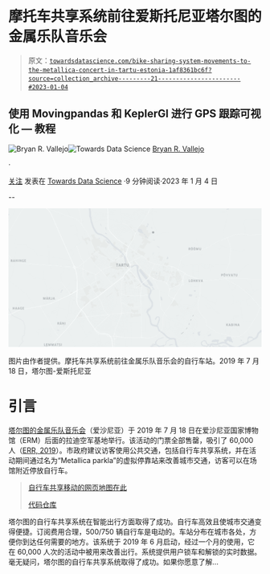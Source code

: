 # 摩托车共享系统前往爱斯托尼亚塔尔图的**金属乐队**音乐会

> 原文：[`towardsdatascience.com/bike-sharing-system-movements-to-the-metallica-concert-in-tartu-estonia-1af8361bc6f?source=collection_archive---------21-----------------------#2023-01-04`](https://towardsdatascience.com/bike-sharing-system-movements-to-the-metallica-concert-in-tartu-estonia-1af8361bc6f?source=collection_archive---------21-----------------------#2023-01-04)

## 使用 Movingpandas 和 KeplerGl 进行 GPS 跟踪可视化 — 教程

[](https://bryanvallejo16.medium.com/?source=post_page-----1af8361bc6f--------------------------------)![Bryan R. Vallejo](https://bryanvallejo16.medium.com/?source=post_page-----1af8361bc6f--------------------------------)[](https://towardsdatascience.com/?source=post_page-----1af8361bc6f--------------------------------)![Towards Data Science](https://towardsdatascience.com/?source=post_page-----1af8361bc6f--------------------------------) [Bryan R. Vallejo](https://bryanvallejo16.medium.com/?source=post_page-----1af8361bc6f--------------------------------)

·

[关注](https://medium.com/m/signin?actionUrl=https%3A%2F%2Fmedium.com%2F_%2Fsubscribe%2Fuser%2Fcbd681aaa725&operation=register&redirect=https%3A%2F%2Ftowardsdatascience.com%2Fbike-sharing-system-movements-to-the-metallica-concert-in-tartu-estonia-1af8361bc6f&user=Bryan+R.+Vallejo&userId=cbd681aaa725&source=post_page-cbd681aaa725----1af8361bc6f---------------------post_header-----------) 发表在 [Towards Data Science](https://towardsdatascience.com/?source=post_page-----1af8361bc6f--------------------------------) ·9 分钟阅读·2023 年 1 月 4 日[](https://medium.com/m/signin?actionUrl=https%3A%2F%2Fmedium.com%2F_%2Fvote%2Ftowards-data-science%2F1af8361bc6f&operation=register&redirect=https%3A%2F%2Ftowardsdatascience.com%2Fbike-sharing-system-movements-to-the-metallica-concert-in-tartu-estonia-1af8361bc6f&user=Bryan+R.+Vallejo&userId=cbd681aaa725&source=-----1af8361bc6f---------------------clap_footer-----------)

--

[](https://medium.com/m/signin?actionUrl=https%3A%2F%2Fmedium.com%2F_%2Fbookmark%2Fp%2F1af8361bc6f&operation=register&redirect=https%3A%2F%2Ftowardsdatascience.com%2Fbike-sharing-system-movements-to-the-metallica-concert-in-tartu-estonia-1af8361bc6f&source=-----1af8361bc6f---------------------bookmark_footer-----------)![](img/6fea2e94047d72eff0d6ae35bdf5d6d3.png)

图片由作者提供。摩托车共享系统前往金属乐队音乐会的自行车站。2019 年 7 月 18 日，塔尔图-爱斯托尼亚

# 引言

[塔尔图的金属乐队音乐会](https://www.metallica.com/tour/2019-07-18-tartu-estonia.html)（爱沙尼亚）于 2019 年 7 月 18 日在爱沙尼亚国家博物馆（ERM）后面的拉迪空军基地举行。该活动的门票全部售罄，吸引了 60,000 人（[ERR, 2019](https://news.err.ee/963069/gallery-metallica-gives-sold-out-show-in-tartu)）。市政府建议访客使用公共交通，包括自行车共享系统，并在活动期间通过名为“Metallica parkla”的虚拟停靠站来改善城市交通，访客可以在场馆附近停放自行车。

> [自行车共享移动的网页地图在此](https://bryanvallejo16.github.io/bike-moves-metallica/root/metallica_moves.html)
> 
> [代码仓库](https://github.com/bryanvallejo16/bike-moves-metallica)

塔尔图的自行车共享系统在智能出行方面取得了成功。自行车高效且使城市交通变得便捷。订阅费用合理，500/750 辆自行车是电动的。车站分布在城市各处，方便你到达任何需要的地方。该系统于 2019 年 6 月启动，经过一个月的使用，它在 60,000 人次的活动中被用来改善出行。系统提供用户锁车和解锁的实时数据。毫无疑问，塔尔图的自行车共享系统取得了成功。如果你愿意了解…
